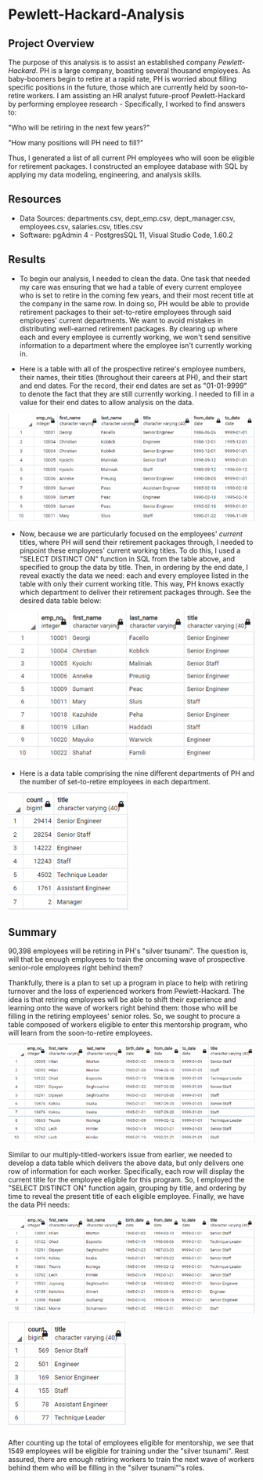 # Pewlett-Hackard-Analysis

## Project Overview
The purpose of this analysis is to assist an established company *Pewlett-Hackard*. PH is a large company, boasting several thousand employees. As baby-boomers begin to retire at a rapid rate, PH is worried about filling specific positions in the future, those which are currently held by soon-to-retire workers.
I am assisting an HR analyst future-proof Pewlett-Hackard by performing employee research - Specifically, I worked to find answers to: 

"Who will be retiring in the next few years?" 

"How many positions will PH need to fill?"

Thus, I generated a list of all current PH employees who will soon be eligible for retirement packages. I constructed an employee database with SQL by applying my data modeling, engineering, and analysis skills.

## Resources
- Data Sources: departments.csv, dept_emp.csv, dept_manager.csv, employees.csv, salaries.csv, titles.csv
- Software: pgAdmin 4 - PostgresSQL 11, Visual Studio Code, 1.60.2

## Results
- To begin our analysis, I needed to clean the data. One task that needed my care was ensuring that we had a table of every current employee who is set to retire in the coming few years, and their most recent title at the company in the same row. In doing so, PH would be able to provide retirement packages to their set-to-retire employees through said employees' current departments. We want to avoid mistakes in distributing well-earned retirement packages. By clearing up where each and every employee is currently working, we won't send sensitive information to a department where the employee isn't currently working in.

- Here is a table with all of the prospective retiree's employee numbers, their names, their titles (throughout their careers at PH), and their start and end dates. For the record, their end dates are set as "01-01-9999" to denote the fact that they are still currently working. I needed to fill in a value for their end dates to allow analysis on the data. 

![Retirement Titles](Resources/retirement_titles.png)

- Now, because we are particularly focused on the employees' *current* titles, where PH will send their retirement packages through, I needed to pinpoint these employees' current working titles. To do this, I used a "SELECT DISTINCT ON" function in SQL from the table above, and specified to group the data by title. Then, in ordering by the end date, I reveal exactly the data we need: each and every employee listed in the table with only their current working title. This way, PH knows exactly which department to deliver their retirement packages through. See the desired data table below:

![Unique Titles](Resources/unique_titles.png)

- Here is a data table comprising the nine different departments of PH and the number of set-to-retire employees in each department.

![Retiring Titles](Resources/retiring_titles.png)

## Summary
90,398 employees will be retiring in PH's "silver tsunami". The question is, will that be enough employees to train the oncoming wave of prospective senior-role employees right behind them?

Thankfully, there is a plan to set up a program in place to help with retiring turnover and the loss of experienced workers from Pewlett-Hackard. The idea is that retiring employees will be able to shift their experience and learning onto the wave of workers right behind them: those who will be filling in the retiring employees' senior roles. So, we sought to procure a table composed of workers eligible to enter this mentorship program, who will learn from the soon-to-retire employees.

![Mentorship Eligibility (Non-Descript Titles)](Resources/mentorship_eligibility_non_distinct_titles.png)

Similar to our multiply-titled-workers issue from earlier, we needed to develop a data table which delivers the above data, but only delivers one row of information for each worker. Specifically, each row will display the current title for the employee eligible for this program. So, I employed the "SELECT DISTINCT ON" function again, grouping by title, and ordering by time to reveal the present title of each eligible employee. Finally, we have the data PH needs:

![Mentorship Eligibility](Resources/mentorship_eligibility.png)


![Eligible Titles](Resources/eligible_titles.png)

After counting up the total of employees eligible for mentorship, we see that 1549 employees will be eligible for training under the "silver tsunami". Rest assured, there are enough retiring workers to train the next wave of workers behind them who will be filling in the "silver tsunami"'s roles.